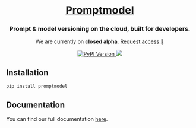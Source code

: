 <div align="center">
    <a href="https://www.promptmodel.run">
        <h1>Promptmodel</h1>
    </a>
    <p>
        <h3>Prompt & model versioning on the cloud, built for developers.</h3>
        <p>
            We are currently on <strong>closed alpha</strong>.
            <a href="https://formless.ai/c/RtUfMCsh9YSs">Request access 🚀</a>
        </p>
    </p>
    <div>
        <a href="https://pypi.org/project/fastrepl" target="_blank">
            <img src="https://img.shields.io/pypi/v/promptmodel.svg" alt="PyPI Version">
        </a>
        <a href="https://discord.gg/4pUM3C4rbA" target="_blank">
            <img src="https://dcbadge.vercel.app/api/server/dVTtyEU4?style=flat">
        </a>
    </div>
</div>

## Installation

```bash
pip install promptmodel
```

## Documentation

You can find our full documentation [here](https://www.promptmodel.run/docs/intro).
